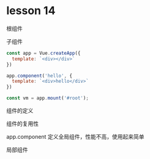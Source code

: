 # lesson 14

根组件

子组件

```js
const app = Vue.createApp({
  template: `<div></div>`
})

app.component('hello', {
  template: `<div>hello</div>`
})

const vm = app.mount('#root');


```

组件的定义

组件的复用性

app.component 定义全局组件，性能不高，使用起来简单

局部组件

